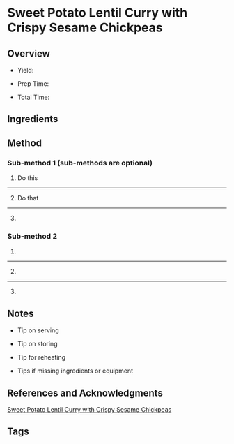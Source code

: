 # Sweet Potato Lentil Curry with Crispy Sesame Chickpeas

## Overview

- Yield:

- Prep Time:

- Total Time:

## Ingredients



## Method

### Sub-method 1 (sub-methods are optional)

1. Do this
---
2. Do that
---
3.

### Sub-method 2

1.
---
2.
---
3.

## Notes

- Tip on serving

- Tip on storing

- Tip for reheating

- Tips if missing ingredients or equipment

## References and Acknowledgments

[Sweet Potato Lentil Curry with Crispy Sesame Chickpeas](https://www.halfbakedharvest.com/sweet-potato-lentil-curry/#bo-recipe)

## Tags


